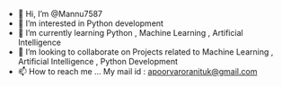 - 👋 Hi, I’m @Mannu7587
- 👀 I’m interested in Python development
- 🌱 I’m currently learning Python , Machine Learning , Artificial Intelligence
- 💞️ I’m looking to collaborate on Projects related to Machine Learning , Artificial Intelligence , Python Development
- 📫 How to reach me ... My mail id : apoorvaroranituk@gmail.com

<!---
Mannu7587/Mannu7587 is a ✨ special ✨ repository because its `README.md` (this file) appears on your GitHub profile.
You can click the Preview link to take a look at your changes.
--->
